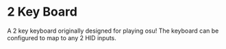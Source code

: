 # 2 Key Board
A 2 key keyboard originally designed for playing osu! The keyboard can be configured to map to any 2 HID inputs.